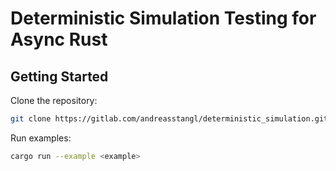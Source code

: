 # Deterministic Simulation Testing for Async Rust

## Getting Started

Clone the repository:

```bash
git clone https://gitlab.com/andreasstangl/deterministic_simulation.git --recurse-submodules
```

Run examples:

```bash
cargo run --example <example>
```